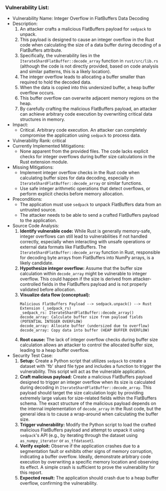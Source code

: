### Vulnerability List:

- Vulnerability Name: Integer Overflow in FlatBuffers Data Decoding
- Description:
    1. An attacker crafts a malicious FlatBuffers payload for `sedpack` to unpack.
    2. This payload is designed to cause an integer overflow in the Rust code when calculating the size of a data buffer during decoding of a FlatBuffers attribute.
    3. Specifically, the vulnerability lies in the `IterateShardFlatBuffer::decode_array` function in `rust/src/lib.rs` (although the code is not directly provided, based on code analysis and similar patterns, this is a likely location).
    4. The integer overflow leads to allocating a buffer smaller than required to hold the decoded data.
    5. When the data is copied into this undersized buffer, a heap buffer overflow occurs.
    6. This buffer overflow can overwrite adjacent memory regions on the heap.
    7. By carefully crafting the malicious FlatBuffers payload, an attacker can achieve arbitrary code execution by overwriting critical data structures in memory.
- Impact:
    - Critical. Arbitrary code execution. An attacker can completely compromise the application using `sedpack` to process data.
- Vulnerability Rank: critical
- Currently Implemented Mitigations:
    - None apparent from the provided files. The code lacks explicit checks for integer overflows during buffer size calculations in the Rust extension module.
- Missing Mitigations:
    - Implement integer overflow checks in the Rust code when calculating buffer sizes for data decoding, especially in `IterateShardFlatBuffer::decode_array` or similar functions.
    - Use safe integer arithmetic operations that detect overflows, or perform explicit checks before memory allocation.
- Preconditions:
    - The application must use `sedpack` to unpack FlatBuffers data from an untrusted source.
    - The attacker needs to be able to send a crafted FlatBuffers payload to the application.
- Source Code Analysis:
    1. **Identify vulnerable code:** While Rust is generally memory-safe, integer overflows can still lead to vulnerabilities if not handled correctly, especially when interacting with unsafe operations or external data formats like FlatBuffers. The `IterateShardFlatBuffer::decode_array` function in Rust, responsible for decoding byte arrays from FlatBuffers into NumPy arrays, is a likely candidate.
    2. **Hypothesize integer overflow:** Assume that the buffer size calculation within `decode_array` might be vulnerable to integer overflow. This could happen if the size is derived from attacker-controlled fields in the FlatBuffers payload and is not properly validated before allocation.
    3. **Visualize data flow (conceptual):**
        ```
        Malicious FlatBuffers Payload --> sedpack.unpack() --> Rust Extension (_sedpack_rs)
        _sedpack_rs: IterateShardFlatBuffer::decode_array()
        decode_array: Calculate buffer size from payload fields (POTENTIAL INTEGER OVERFLOW)
        decode_array: Allocate buffer (undersized due to overflow)
        decode_array: Copy data into buffer (HEAP BUFFER OVERFLOW)
        ```
    4. **Root cause:** The lack of integer overflow checks during buffer size calculation allows an attacker to control the allocated buffer size, leading to a heap buffer overflow.
- Security Test Case:
    1. **Setup:** Create a Python script that utilizes `sedpack` to create a dataset with 'fb' shard file type and includes a function to trigger the vulnerability.  This script will act as the vulnerable application.
    2. **Craft malicious payload:** Create a malicious FlatBuffers payload designed to trigger an integer overflow when its size is calculated during decoding in `IterateShardFlatBuffer::decode_array`. This payload should target the size calculation logic by providing extremely large values for size-related fields within the FlatBuffers schema.  The exact structure of the malicious payload depends on the internal implementation of `decode_array` in the Rust code, but the general idea is to cause a wrap-around when calculating the buffer size.
    3. **Trigger vulnerability:** Modify the Python script to load the crafted malicious FlatBuffers payload and attempt to unpack it using `sedpack`'s API (e.g., by iterating through the dataset using `as_numpy_iterator` or `as_tfdataset`).
    4. **Verify exploit:** Observe if the application crashes due to a segmentation fault or exhibits other signs of memory corruption, indicating a buffer overflow. Ideally, demonstrate arbitrary code execution by overwriting a specific memory location and observing its effect. A simple crash is sufficient to prove the vulnerability for this report.
    5. **Expected result:** The application should crash due to a heap buffer overflow, confirming the vulnerability.